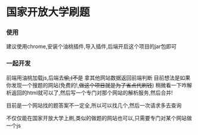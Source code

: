 # 国家开放大学刷题

### 使用 
建议使用chrome,安装个油桃插件,导入插件,后端开启这个项目的jar包即可


### 一起开发
前端用油桃加载js,后端去~~偷,(不是~~ 拿其他网站数据返回前端判断
目前想法是如果你发现一个搜题的网站(免费的!,~~做这个项目就是为了省点代刷钱~~)
稍微看一下咋解析返回的html就可以了,然后写一个专门对那个网站的解析服务,然后合并!

目前是一个网站找的题答案不一定全,所以可以找几个,然后一次请求多去查询

不仅仅能在国家开放大学上刷,类似的做题的网站也可以,只需要专门对某个网站做一个js

